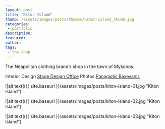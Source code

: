 ```yaml
---
layout: post
title: "Kiton Island"
thumb: /assets/images/posts/thumbs/kiton-island_thumb.jpg
categories:
 - portfolio
description:
featured:
author: 
tags:
 - the-shop
---
```


The Neapolitan clothing brand’s shop in the town of Mykonos.

<p class="credits">
    <span class="title">Interior Design</span>
        <span class="contributor"><a href="https://stagedesignoffice.com/">Stage Design Office</a></span>
    <span class="title">Photos</span>
        <span class="contributor"><a href="https://www.instagram.com/panagiotisbaxevanis/">Panagiotis Baxevanis</a></span>
</p>

![alt text]({{ site.baseurl }}/assets/images/posts/kiton-island-01.jpg "Kiton Island")

![alt text]({{ site.baseurl }}/assets/images/posts/kiton-island-02.jpg "Kiton Island")

![alt text]({{ site.baseurl }}/assets/images/posts/kiton-island-03.jpg "Kiton Island")

